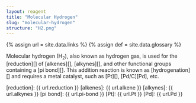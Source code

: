 ```yaml
---
layout: reagent
title: "Molecular Hydrogen"
slug: "molecular-hydrogen"
structure: "H2.png"
---
```

{% assign url = site.data.links %}
{% assign def = site.data.glossary %}

Molecular hydrogen (H<sub>2</sub>), also known as hydrogen gas, is used for the [reduction][] of [alkenes][], [alkynes][], and other functional groups containing a [pi bond][]. This addition reaction is known as [hydrogenation][] and requires a metal catalyst, such as [Pt][], [Pd/C][Pd], etc.


[reduction]: {{ url.reduction }}
[alkenes]: {{ url.alkene }}
[alkynes]: {{ url.alkynes }}
[pi bond]: {{ url.pi-bond }}
[Pt]: {{ url.Pt }}
[Pd]: {{ url.Pd }}

